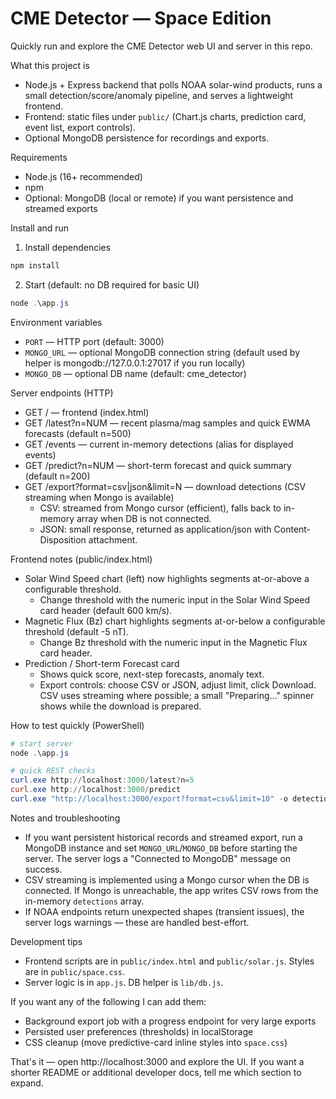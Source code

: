 CME Detector — Space Edition
=============================

Quickly run and explore the CME Detector web UI and server in this repo.

What this project is
- Node.js + Express backend that polls NOAA solar-wind products, runs a small detection/score/anomaly pipeline, and serves a lightweight frontend.
- Frontend: static files under `public/` (Chart.js charts, prediction card, event list, export controls).
- Optional MongoDB persistence for recordings and exports.

Requirements
- Node.js (16+ recommended)
- npm
- Optional: MongoDB (local or remote) if you want persistence and streamed exports

Install and run

1) Install dependencies

```powershell
npm install
```

2) Start (default: no DB required for basic UI)

```powershell
node .\app.js
```

Environment variables
- `PORT` — HTTP port (default: 3000)
- `MONGO_URL` — optional MongoDB connection string (default used by helper is mongodb://127.0.0.1:27017 if you run locally)
- `MONGO_DB` — optional DB name (default: cme_detector)

Server endpoints (HTTP)
- GET /                — frontend (index.html)
- GET /latest?n=NUM    — recent plasma/mag samples and quick EWMA forecasts (default n=500)
- GET /events          — current in-memory detections (alias for displayed events)
- GET /predict?n=NUM   — short-term forecast and quick summary (default n=200)
- GET /export?format=csv|json&limit=N — download detections (CSV streaming when Mongo is available)
  - CSV: streamed from Mongo cursor (efficient), falls back to in-memory array when DB is not connected.
  - JSON: small response, returned as application/json with Content-Disposition attachment.

Frontend notes (public/index.html)
- Solar Wind Speed chart (left) now highlights segments at-or-above a configurable threshold.
  - Change threshold with the numeric input in the Solar Wind Speed card header (default 600 km/s).
- Magnetic Flux (Bz) chart highlights segments at-or-below a configurable threshold (default -5 nT).
  - Change Bz threshold with the numeric input in the Magnetic Flux card header.
- Prediction / Short-term Forecast card
  - Shows quick score, next-step forecasts, anomaly text.
  - Export controls: choose CSV or JSON, adjust limit, click Download. CSV uses streaming where possible; a small "Preparing..." spinner shows while the download is prepared.

How to test quickly (PowerShell)

```powershell
# start server
node .\app.js

# quick REST checks
curl.exe http://localhost:3000/latest?n=5
curl.exe http://localhost:3000/predict
curl.exe "http://localhost:3000/export?format=csv&limit=10" -o detections.csv
```

Notes and troubleshooting
- If you want persistent historical records and streamed export, run a MongoDB instance and set `MONGO_URL`/`MONGO_DB` before starting the server. The server logs a "Connected to MongoDB" message on success.
- CSV streaming is implemented using a Mongo cursor when the DB is connected. If Mongo is unreachable, the app writes CSV rows from the in-memory `detections` array.
- If NOAA endpoints return unexpected shapes (transient issues), the server logs warnings — these are handled best-effort.

Development tips
- Frontend scripts are in `public/index.html` and `public/solar.js`. Styles are in `public/space.css`.
- Server logic is in `app.js`. DB helper is `lib/db.js`.

If you want any of the following I can add them:
- Background export job with a progress endpoint for very large exports
- Persisted user preferences (thresholds) in localStorage
- CSS cleanup (move predictive-card inline styles into `space.css`)

That's it — open http://localhost:3000 and explore the UI. If you want a shorter README or additional developer docs, tell me which section to expand.
